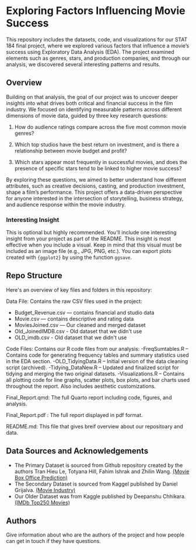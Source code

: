 # Exploring Factors Influencing Movie Success

This repository includes the datasets, code, and visualizations for our STAT 184 final project, where we explored various factors that influence a movie’s success using Exploratory Data Analysis (EDA). The project examined elements such as genres, stars, and production companies, and through our analysis, we discovered several interesting patterns and results.


## Overview

Building on that analysis, the goal of our project was to uncover deeper insights into what drives both critical and financial success in the film industry. We focused on identifying measurable patterns across different dimensions of movie data, guided by three key research questions:

1) How do audience ratings compare across the five most common movie genres?

2) Which top studios have the best return on investment, and is there a relationship between movie budget and profit?

3) Which stars appear most frequently in successful movies, and does the presence of specific stars tend to be linked to higher movie success?

By exploring these questions, we aimed to better understand how different attributes, such as creative decisions, casting, and production investment, shape a film’s performance. This project offers a data-driven perspective for anyone interested in the intersection of storytelling, business strategy, and audience response within the movie industry.

### Interesting Insight

This is optional but highly recommended. You'll include one interesting insight from your project as part of the README. This insight is most effective when you include a visual. Keep in mind that this visual must be included as an image file (e.g., JPG, PNG, etc.). You can export plots created with `{ggplot2}` by using the function `ggsave`.

## Repo Structure

Here's an overview of key files and folders in this repository:

Data File: Contains the raw CSV files used in the project:

  - Budget_Revenue.csv — contains financial and studio data
  - Movie.csv — contains descriptive and rating data
  - MoviesJoined.csv — Our cleaned and merged dataset
  - Old_JoinedIMDB.csv - Old dataset that we didn't use
  - OLD_imdb.csv - Old dataset that we didn't use

Code Files:  Contains our R code files from our analysis:
  -FreqSumtables.R – Contains code for generating frequency tables and summary statistics used in the EDA section.
  -OLD_TidyingData.R – Initial version of the data cleaning script (archived).
  -Tidying_DataNew.R – Updated and finalized script for tidying and merging the two original datasets.
  -Visualizations.R – Contains all plotting code for line graphs, scatter plots, box plots, and bar charts used throughout the report. Also includes aesthetic customizations.

Final_Report.qmd: The full Quarto report including code, figures, and analysis.

Final_Report.pdf : The full report displayed in pdf format.

README.md: This file that gives breif overview about our repositoary and data.

## Data Sources and Acknowledgements

- The Primary Dataset is sourced from Github repository created by the authors Tran Hieu Le, Totyana Hill, Fahim Ishrak and Zhilin Wang.
  [(Movie Box Office Prediction)](https://github.com/hieu2695/Movie-Industry?tab=readme-ov-file)
- The Secondary Dataset is sourced from Kaggel published by Daniel Grijalva.
  [(Movie Industry)](https://www.kaggle.com/datasets/danielgrijalvas/movies)
- Our Older Dataset was from Kaggle published by Deepanshu Chhikara.
  [(IMDb Top250 Movies)](https://doi.org/10.34740/KAGGLE/DSV/7990386)

## Authors

Give information about who are the authors of the project and how people can get in touch if they have questions.
